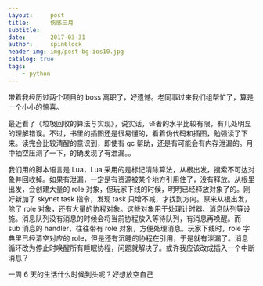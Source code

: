 ```yaml
---
layout:     post
title:      伤感三月
subtitle:   
date:       2017-03-31
author:     spin6lock
header-img: img/post-bg-ios10.jpg
catalog: true
tags:
    - python
---
```

带着我经历过两个项目的 boss 离职了，好遗憾。老同事过来我们组帮忙了，算是一个小小的惊喜。

最近看了《垃圾回收的算法与实现》，说实话，译者的水平比较有限，有几处明显的理解错误。不过，书里的插图还是很易懂的，看着伪代码和插图，勉强读了下来。读完会比较清醒的意识到，即使有 gc 帮助，还是有可能会有内存泄漏的。月中抽空压测了一下，的确发现了有泄漏。。

我们用的脚本语言是 Lua，Lua 采用的是标记清除算法，从根出发，搜索不可达对象并回收掉。如果有泄漏，一定是有资源被某个地方引用住了，没有释放。从根里出发，会创建大量的 role 对象，但玩家下线的时候，明明已经释放对象了的。刚好新加了 skynet task 指令，发现 task 只增不减，才找到方向。原来从根出发，除了 role 对象，还有大量的协程对象。这些对象用于处理计时器、消息队列等设施。消息队列没有消息的时候会将当前协程放入等待队列，有消息再唤醒。而 sub 消息的 handler，往往带有 role 对象，方便处理消息。玩家下线时，role 字典里已经清空对应的 role，但是还有沉睡的协程在引用，于是就有泄漏了。消息循环改为停止时唤醒所有睡眠协程，问题就解决了。或许我应该改成插入一个中断消息？

一周 6 天的生活什么时候到头呢？好想放空自己
